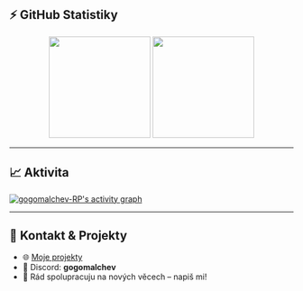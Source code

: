 

## ⚡ GitHub Statistiky  

<p align="center">
  <img src="https://github-readme-stats.vercel.app/api?username=gogomalchev-RP&show_icons=true&include_all_commits=true&count_private=true&include_orgs=true&hide_border=true&icon_color=ce2b29&bg_color=212830&text_color=eeeeee&title_color=eeeeee" height="180"/>
  <img src="https://github-readme-stats.vercel.app/api/top-langs/?username=gogomalchev-RP&layout=compact&hide_border=true&bg_color=212830&text_color=eeeeee&title_color=eeeeee" height="180"/>
</p>

---

## 📈 Aktivita  

[![gogomalchev-RP's activity graph](https://github-readme-activity-graph.vercel.app/graph?username=gogomalchev-RP&bg_color=212830&color=eeeeee&line=ce2b29&point=ffffff&hide_border=true)](https://github.com/ashutosh00710/github-readme-activity-graph)

---

## 🔗 Kontakt & Projekty  

- 🌐 [Moje projekty](https://github.com/gogomalchev-RP)  
- 💬 Discord: **gogomalchev**  
- 📩 Rád spolupracuju na nových věcech – napiš mi!
